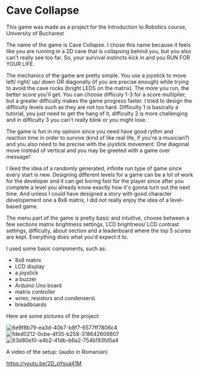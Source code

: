 # Cave Collapse
This game was made as a project for the Introduction to Robotics course, University of Bucharest

The name of the game is Cave Collapse. I chose this name because it feels like you are running in a 2D cave that is collapsing behind you, but you also can't really see too far. So, your survival instincts kick in and you RUN FOR YOUR LIFE.

The mechanics of the game are pretty simple. You use a joystick to move left/ right/ up/ down OR diagonally (if you are precise enough) while trying to avoid the cave rocks (bright LEDS on the matrix). The more you run, the better score you'll get. You can choose difficuly 1-3 for a score multiplier, but a greater difficulty makes the game progress faster. I tried to design the difficulty levels such as they are not too hard. Difficulty 1 is basically a tutorial, you just need to get the hang of it, difficulty 2 is more challenging and in difficulty 3 you can't really blink or you might lose.

The game is fun in my opinion since you need have good rythm and reaction time in order to survive (kind of like real life, if you're a musician?) and you also need to be precise with the joystick movement. One diagonal move instead of vertical and you may be greeted with a game over message!

I liked the idea of a randomly generated, infinite run type of game since every start is new. Designing different levels for a game can be a lot of work for the developer and it can get boring fast for the player since after you complete a level you already know exactly how it's gonna turn out the next time. And unless I could have designed a story with good character developement one a 8x8 matrix, I did not really enjoy the idea of a level-based game.

The menu part of the game is pretty basic and intuitive, choose between a few sections matrix brightness settings, LCD brightness/ LCD contrast settings, difficulty, about section and a leaderboard where the top 5 scores are kept. Everything does what you'd expect it to.

I used some basic components, such as:

- 8x8 matrix
- LCD display
- a joystick
- a buzzer
- Arduino Uno board
- matrix controller
- wires, resistors and condensers\
- breadboards

Here are some pictures of the project:

![6e9f8b79-ea3d-40b7-b8f7-6577ff7806c4](https://user-images.githubusercontent.com/99658689/208670679-55fac9fc-54c0-443d-a333-a39a42fd0fdf.jpg)
![fded0212-0cbe-4f35-b258-318642606807](https://user-images.githubusercontent.com/99658689/208670671-ef2cd68f-338e-4038-a501-bfef1fcab088.jpg)
![63d80e10-a4b2-41db-b6a2-754b193fd5a4](https://user-images.githubusercontent.com/99658689/208670675-bdc55c6f-a7dc-410f-9b99-12149cc42804.jpg)

A video of the setup: (audio in Romanian)

https://youtu.be/2D_pYsua41M
